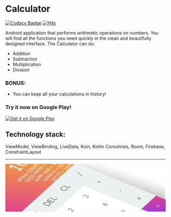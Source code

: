 # Calculator

[![Codacy Badge](https://api.codacy.com/project/badge/Grade/e26c9ed24ceb43c099a28e6d93a380a3)](https://app.codacy.com/gh/eddytwist/calculator?utm_source=github.com&utm_medium=referral&utm_content=eddytwist/calculator&utm_campaign=Badge_Grade)
[![Hits](https://hits.seeyoufarm.com/api/count/incr/badge.svg?url=https%3A%2F%2Fgithub.com%2Feddytwist%2Fcalculator&count_bg=%2379C83D&title_bg=%23555555&icon=&icon_color=%23E7E7E7&title=hits&edge_flat=false)](https://hits.seeyoufarm.com)

Android application that performs arithmetic operations on numbers.
You will find all the functions you need quickly in the clean and beautifully designed interface.
The Calculator can do:
  - Addition
  - Subtraction
  - Multiplication
  - Division
  ### BONUS: 
  - You can keep all your calculations in history!

### Try it now on Google Play!
<a href='https://play.google.com/store/apps/details?id=com.eddysproject.calculator&pcampaignid=pcampaignidMKT-Other-global-all-co-prtnr-py-PartBadge-Mar2515-1'><img alt='Get it on Google Play' src='https://play.google.com/intl/en_us/badges/static/images/badges/en_badge_web_generic.png' height="100"/></a>

## Technology stack:
ViewModel, ViewBinding, LiveData, Koin, Kotlin Coroutines, Room, Firebase, ConstraintLayout
___ 
<img src="https://raw.githubusercontent.com/eddytwist/some-files/main/%D0%9D%D0%BE%D0%B2%D1%8B%D0%B8%CC%86%20%D0%BF%D1%80%D0%BE%D0%B5%D0%BA%D1%82%20(1).png" align="center" width="1000" height="150"> 
